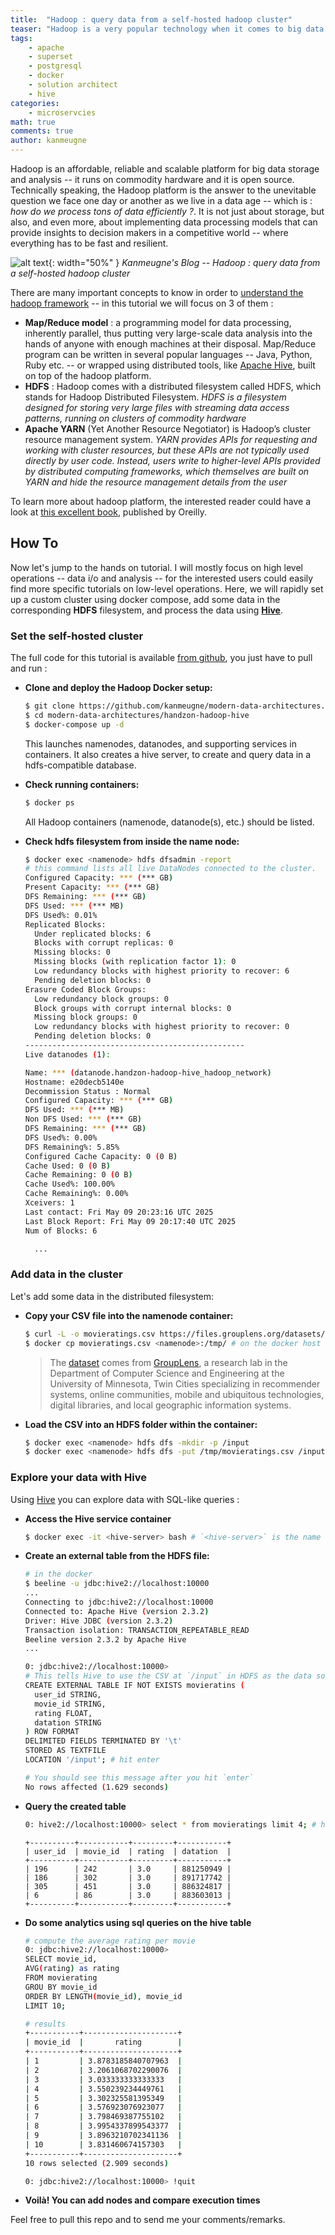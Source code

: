 ```yaml
---
title:  "Hadoop : query data from a self-hosted hadoop cluster"
teaser: "Hadoop is a very popular technology when it comes to big data storage and analysis. In this tutorial, we will set up a working hadoop cluster and use Hive -- a data exploration tool that can query and transform data stored in a hadoop cluster"
tags:
    - apache
    - superset
    - postgresql
    - docker
    - solution architect
    - hive
categories:
    - microservcies
math: true
comments: true
author: kanmeugne
---
```


Hadoop is an affordable, reliable and scalable platform for big data storage and analysis -- it runs on commodity hardware and it is open source. Technically speaking, the Hadoop platform is the answer to the unevitable question we face one day or another as we live in a data age -- which is : _how do we process tons of data efficiently ?_. It is not just about storage, but also, and even more, about implementing data processing models that can provide insights to decision makers in a competitive world -- where everything has to be fast and resilient.

![alt text](/images/hive.png){: width="50%" }
_Kanmeugne's Blog -- Hadoop : query data from a self-hosted hadoop cluster_

There are many important concepts to know in order to [understand the hadoop framework][1] -- in this tutorial we will focus on 3 of them : 
- **Map/Reduce model** : a programming model for data processing, inherently parallel, thus putting very large-scale data analysis into the hands of anyone with enough machines at their disposal. Map/Reduce program can be written in several popular languages -- Java, Python, Ruby etc. -- or wrapped using distributed tools, like [Apache Hive][2], built on top of the hadoop platform.
- **HDFS** : Hadoop comes with a distributed filesystem called HDFS, which stands for Hadoop Distributed Filesystem. _HDFS is a filesystem designed for storing very large files with streaming data access patterns, running on clusters of commodity hardware_
- **Apache YARN** (Yet Another Resource Negotiator) is Hadoop’s cluster resource management system. _YARN provides APIs for requesting and working with cluster resources, but these APIs are not typically used directly by user code. Instead, users write to higher-level APIs provided by distributed computing frameworks, which themselves are built on YARN and hide the resource management details from the user_

To learn more about hadoop platform, the interested reader could have a look at [this excellent book][1], published by Oreilly. 

## How To

Now let's jump to the hands on tutorial. I will mostly focus on high level operations -- data i/o and analysis -- for the interested users could easily find more specific tutorials on low-level operations. Here, we will rapidly set up a custom cluster using docker compose, add some data in the corresponding **HDFS** filesystem, and process the data using [**Hive**][2].

### Set the self-hosted cluster

The full code for this tutorial is available [from github][3], you just have to pull and run :

- **Clone and deploy the Hadoop Docker setup:**  
  ```bash
  $ git clone https://github.com/kanmeugne/modern-data-architectures.git
  $ cd modern-data-architectures/handzon-hadoop-hive 
  $ docker-compose up -d
  ```
  This launches namenodes, datanodes, and supporting services in containers. It also creates a hive server, to create and query data in a hdfs-compatible database.

- **Check running containers:**  
  ```bash
  $ docker ps
  ```
  All Hadoop containers (namenode, datanode(s), etc.) should be listed.
  
- **Check hdfs filesystem from inside the name node:**  
  ```bash
  $ docker exec <namenode> hdfs dfsadmin -report 
  # this command lists all live DataNodes connected to the cluster.
  Configured Capacity: *** (*** GB)
  Present Capacity: *** (*** GB)
  DFS Remaining: *** (*** GB)
  DFS Used: *** (*** MB)
  DFS Used%: 0.01%
  Replicated Blocks:
    Under replicated blocks: 6
    Blocks with corrupt replicas: 0
    Missing blocks: 0
    Missing blocks (with replication factor 1): 0
    Low redundancy blocks with highest priority to recover: 6
    Pending deletion blocks: 0
  Erasure Coded Block Groups: 
    Low redundancy block groups: 0
    Block groups with corrupt internal blocks: 0
    Missing block groups: 0
    Low redundancy blocks with highest priority to recover: 0
    Pending deletion blocks: 0
  -------------------------------------------------
  Live datanodes (1):

  Name: *** (datanode.handzon-hadoop-hive_hadoop_network)
  Hostname: e20decb5140e
  Decommission Status : Normal
  Configured Capacity: *** (*** GB)
  DFS Used: *** (*** MB)
  Non DFS Used: *** (*** GB)
  DFS Remaining: *** (*** GB)
  DFS Used%: 0.00%
  DFS Remaining%: 5.85%
  Configured Cache Capacity: 0 (0 B)
  Cache Used: 0 (0 B)
  Cache Remaining: 0 (0 B)
  Cache Used%: 100.00%
  Cache Remaining%: 0.00%
  Xceivers: 1
  Last contact: Fri May 09 20:23:16 UTC 2025
  Last Block Report: Fri May 09 20:17:40 UTC 2025
  Num of Blocks: 6

    ...
  ```

### Add data in the cluster 

Let's add some data in the distributed filesystem:

- **Copy your CSV file into the namenode container:**  
  ```bash
  $ curl -L -o movieratings.csv https://files.grouplens.org/datasets/movielens/ml-100k/u.data
  $ docker cp movieratings.csv <namenode>:/tmp/ # on the docker host
  ```
  > The [dataset](https://grouplens.org/datasets/movielens/100k/ "MovieLens data sets were collected by the GroupLens Research Project at the University of Minnesota.") comes from [GroupLens](https://grouplens.org/about/what-is-grouplens/), a research lab in the Department of Computer Science and Engineering at the University of Minnesota, Twin Cities specializing in recommender systems, online communities, mobile and ubiquitous technologies, digital libraries, and local geographic information systems.

- **Load the CSV into an HDFS folder within the container:**  
  ```bash
  $ docker exec <namenode> hdfs dfs -mkdir -p /input
  $ docker exec <namenode> hdfs dfs -put /tmp/movieratings.csv /input/ # in the docker
  ```

### Explore your data with Hive

Using [Hive][2] you can explore data with SQL-like queries :

- **Access the Hive service container**  
  ```bash
  $ docker exec -it <hive-server> bash # `<hive-server>` is the name of your hive server
  ```
- **Create an external table from the HDFS file:**
  ```bash
  # in the docker
  $ beeline -u jdbc:hive2://localhost:10000
  ...
  Connecting to jdbc:hive2://localhost:10000
  Connected to: Apache Hive (version 2.3.2)
  Driver: Hive JDBC (version 2.3.2)
  Transaction isolation: TRANSACTION_REPEATABLE_READ
  Beeline version 2.3.2 by Apache Hive
  ...
  ```
  ```bash
  0: jdbc:hive2://localhost:10000>
  # This tells Hive to use the CSV at `/input` in HDFS as the data source.
  CREATE EXTERNAL TABLE IF NOT EXISTS movieratins (
    user_id STRING,
    movie_id STRING,
    rating FLOAT,
    datation STRING
  ) ROW FORMAT
  DELIMITED FIELDS TERMINATED BY '\t'
  STORED AS TEXTFILE
  LOCATION '/input'; # hit enter
  ```
  ```bash
  # You should see this message after you hit `enter`
  No rows affected (1.629 seconds)
  ```
- **Query the created table**
  ```bash
  0: hive2://localhost:10000> select * from movieratings limit 4; # hit enter
  ```
  ```verbatim
  +----------+-----------+---------+-----------+
  | user_id  | movie_id  | rating  | datation  |
  +----------+-----------+---------+-----------+
  | 196      | 242       | 3.0     | 881250949 |
  | 186      | 302       | 3.0     | 891717742 |
  | 305      | 451       | 3.0     | 886324817 |
  | 6        | 86        | 3.0     | 883603013 |
  +----------+-----------+---------+-----------+
  ```
- **Do some analytics using sql queries on the hive table**
  ```bash
  # compute the average rating per movie
  0: jdbc:hive2://localhost:10000> 
  SELECT movie_id,
  AVG(rating) as rating
  FROM movierating
  GROU BY movie_id
  ORDER BY LENGTH(movie_id), movie_id
  LIMIT 10;
  ```
  ```bash
  # results
  +-----------+---------------------+
  | movie_id  |       rating        |
  +-----------+---------------------+
  | 1         | 3.8783185840707963  |
  | 2         | 3.2061068702290076  |
  | 3         | 3.033333333333333   |
  | 4         | 3.550239234449761   |
  | 5         | 3.302325581395349   |
  | 6         | 3.576923076923077   |
  | 7         | 3.798469387755102   |
  | 8         | 3.9954337899543377  |
  | 9         | 3.8963210702341136  |
  | 10        | 3.831460674157303   |
  +-----------+---------------------+
  10 rows selected (2.909 seconds)
  ```
  ```bash
  0: jdbc:hive2://localhost:10000> !quit
  ```

- **Voilà! You can add nodes and compare execution times**

Feel free to pull this repo and to send me your comments/remarks.

[1]: https://www.oreilly.com/library/view/hadoop-the-definitive/9781491901687/ "Hadoop: The Definitive Guide, 4th Edition, O'Reilly Media, Inc."
[2]: https://hive.apache.org/ "The Apache Hive ™ is a distributed, fault-tolerant data warehouse system that enables analytics at a massive scale and facilitates reading, writing, and managing petabytes of data residing in distributed storage using SQL."
[3]: https://github.com/kanmeugne/modern-data-architectures.git "Kanmeugne's Blog (github) : Tutorials on modern data architectures"
